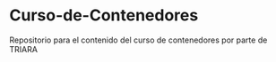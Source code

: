 # Curso-de-Contenedores
Repositorio para el contenido del curso de contenedores por parte de TRIARA 
